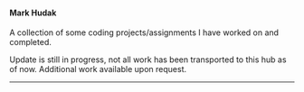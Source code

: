 <!--- ![proP](uploads/2044a7d4e1de441a9b63c9002c32c6ea/proP.jpg) --->
#### **Mark Hudak**

A collection of some coding projects/assignments I have worked on and completed.

Update is still in progress, not all work has been transported to this hub as of now. Additional work available upon request.

---


<!---
markhudak/markhudak is a ✨ special ✨ repository because its `README.md` (this file) appears on your GitHub profile.
You can click the Preview link to take a look at your changes.
--->
